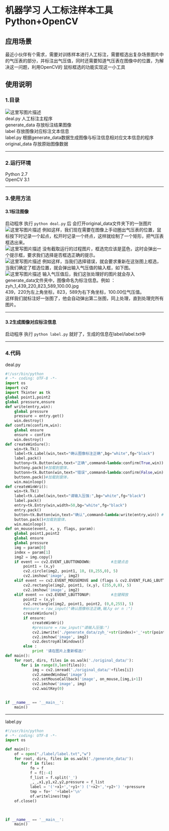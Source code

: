 # 机器学习 人工标注样本工具Python+OpenCV

## 应用场景
最近小伙伴有个需求，需要对训练样本进行人工标注，需要框选出复杂场景图片中的气压表的部分，并标注出气压值，同时还需要知道气压表在图像中的位置，为解决这一问题，利用OpenCV的 鼠标框选的功能实现这一小工具

## 使用说明
### 1.目录
![这里写图片描述](https://github.com/xbw12138/Data_Tagging/blob/master/res/WX20180713-123008%402x.png)<br>
deal.py  人工标注主程序 <br>
generate_data  存放标注结果图像 <br>
label   存放图像对应标注文本信息 <br>
label.py  根据generate_data数据生成图像与标注信息相对应文本信息的程序 <br>
original_data  存放原始图像数据 <br>

---

### 2.运行环境
Python 2.7 <br>
OpenCV 3.1

---

### 3.使用方法
#### 3.1标注图像
启动程序 执行 `python deal.py` 后
会打开original_data文件夹下的一张图片<br>
![这里写图片描述](https://github.com/xbw12138/Data_Tagging/blob/master/res/WechatIMG134.jpeg)
例如这样，我们现在需要在图像上手动圈出气压表的位置，鼠标按下时记录一个起点，松开时记录一个终点，这样就绘制了一个矩形，把气压表框选出来。<br>
![这里写图片描述](https://github.com/xbw12138/Data_Tagging/blob/master/res/zyh_1_439_220_823_589_100.00.jpg)
没有截取运行的过程图片，框选完应该是蓝色，这时会弹出一个提示框，要求我们选择是否框选正确的提示。<br>
![这里写图片描述](https://github.com/xbw12138/Data_Tagging/blob/master/res/WechatIMG408.png)
例如这样，当我们选择错误，就会要求重新在这张图上框选，当我们确定了框选位置，就会弹出输入气压值的输入框，如下图。<br>
![这里写图片描述](https://github.com/xbw12138/Data_Tagging/blob/master/res/WechatIMG404.png)
输入气压值后，我们这张处理好的图片就会存入generate_data文件夹中，图像命名为标注信息。例如 ：  zyh_1_439_220_823_589_100.00.jpg  <br>
439，220为左上角坐标，823，589为右下角坐标，100.00位气压值。 <br>
这样我们就标注好一张图了，他会自动弹出第二张图，同上处理，直到处理完所有图片。

---

#### 3.2生成图像对应标注信息

启动程序 执行 `python label.py` 就好了，生成的信息在label/label.txt中

---

### 4.代码
deal.py

```python
#!/usr/bin/python
# -*- coding: UTF-8 -*-
import os
import cv2
import Tkinter as tk
global point1,point2
global pressure,ensure
def write(entry,win):
    global pressure
    pressure = entry.get()
    win.destroy()
def confirm(confirm,win):
    global ensure
    ensure = confirm
    win.destroy()
def createWinSure():
    win=tk.Tk()
    label=tk.Label(win,text="确认图像标注正确",bg="white",fg="black")
    label.pack()
    buttony=tk.Button(win,text="正确",command=lambda:confirm(True,win)) #收到消息执行这个函数
    buttony.pack()#加载到窗体，
    buttonn=tk.Button(win,text="错误",command=lambda:confirm(False,win)) #收到消息执行这个函数
    buttonn.pack()#加载到窗体，
    win.mainloop()
def createWinWri():
    win=tk.Tk()
    label=tk.Label(win,text="请输入压强:",bg="white",fg="black")
    label.pack()
    entry=tk.Entry(win,width=50,bg="white",fg="black")
    entry.pack()
    button=tk.Button(win,text="确认",command=lambda:write(entry,win)) #收到消息执行这个函数
    button.pack()#加载到窗体，
    win.mainloop()
def on_mouse(event, x, y, flags, param):
    global point1,point2
    global ensure
    global pressure
    img = param[0]
    index = param[1]
    img2 = img.copy()
    if event == cv2.EVENT_LBUTTONDOWN:         #左键点击
        point1 = (x,y)
        cv2.circle(img2, point1, 10, (0,255,0), 5)
        cv2.imshow('image', img2)
    elif event == cv2.EVENT_MOUSEMOVE and (flags & cv2.EVENT_FLAG_LBUTTON):               #按住左键拖曳
        cv2.rectangle(img2, point1, (x,y), (255,0,0), 5)
        cv2.imshow('image', img2)
    elif event == cv2.EVENT_LBUTTONUP:         #左键释放
        point2 = (x,y)
        cv2.rectangle(img2, point1, point2, (0,0,255), 5) 
        #ensure = raw_input("确认图像标注正确,输入y or n :")
        createWinSure()
        if ensure:
            createWinWri()
            #pressure = raw_input("请输入压强:")
            cv2.imwrite('./generate_data/zyh_'+str(index)+'_'+str(point1[0])+'_'+str(point1[1])+'_'+str(point2[0])+'_'+str(point2[1])+'_'+pressure+'.jpg', img2)
            cv2.imshow('image', img2)
            cv2.destroyAllWindows()
        else :
            print '请在图片上重新框选!'
def main():
    for root, dirs, files in os.walk('./original_data/'): 
       for i in range(0,len(files)):
            img = cv2.imread('./original_data/'+files[i])
            cv2.namedWindow('image')
            cv2.setMouseCallback('image', on_mouse,[img,i+1])
            cv2.imshow('image', img)
            cv2.waitKey(0)
    

if __name__ == '__main__':
    main()
```
---
label.py

```python
#!/usr/bin/python
# -*- coding: UTF-8 -*-
import os

def main():
    of = open("./label/label.txt","w")
    for root, dirs, files in os.walk('./generate_data/'): 
       for f in files:
           fo = f
           f = f[:-4]
           f_list = f.split('_')
           _,_,x1,y1,x2,y2,pressure = f_list
           label = '('+x1+','+y1+') ('+x2+','+y2+') '+pressure
           tmp = fo+' '+label+'\n'
           of.writelines(tmp)
    of.close()
            
    

if __name__ == '__main__':
    main()
```







